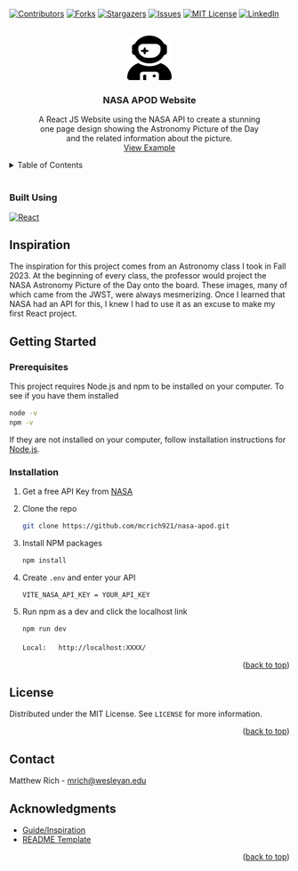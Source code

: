 <a id="readme-top"></a>

<!-- PROJECT SHIELDS -->
<!--
*** I'm using markdown "reference style" links for readability.
*** Reference links are enclosed in brackets [ ] instead of parentheses ( ).
*** https://www.markdownguide.org/basic-syntax/#reference-style-links
-->

[![Contributors][contributors-shield]][contributors-url]
[![Forks][forks-shield]][forks-url]
[![Stargazers][stars-shield]][stars-url]
[![Issues][issues-shield]][issues-url]
[![MIT License][license-shield]][license-url]
[![LinkedIn][linkedin-shield]][linkedin-url]

<!-- PROJECT LOGO -->
<br />
<div align="center">
  <a href="https://github.com/mcrich921/nasa-apod">
    <img src="public/astronaut.svg" alt="Logo" width="80" height="80">
  </a>

<h3 align="center">NASA APOD Website</h3>

  <p align="center" style="width: 400px;">
    A React JS Website using the NASA API to create a stunning one page design showing the Astronomy Picture of the Day and the related information about the picture.
    <br />
    <a href="https://github.com/mcrich921/nasa-apod/tree/main/src/assets/apod_demo.png">View Example</a>
    <!-- ·
    <a href="https://github.com/mcrich921/nasa-apod/issues/new?labels=bug&template=bug-report---.md">Report Bug</a>
    ·
    <a href="https://github.com/mcrich921/nasa-apod/issues/new?labels=enhancement&template=feature-request---.md">Request Feature</a> -->
  </p>
</div>

<!-- TABLE OF CONTENTS -->
<details>
  <summary>Table of Contents</summary>
  <ol>
  <li>
      <a href="#inspiration">Inspiration</a>
  </li>
    <li>
      <a href="#getting-started">Getting Started</a>
      <ul>
        <li><a href="#prerequisites">Prerequisites</a></li>
        <li><a href="#installation">Installation</a></li>
      </ul>
    </li>
    <li><a href="#license">License</a></li>
    <li><a href="#contact">Contact</a></li>
    <li><a href="#acknowledgments">Acknowledgments</a></li>

  </ol>
</details>
<br />

### Built Using

[![React][React.js]][React-url]
<br />

<!-- INSPIRATION -->

<a id="inspiration"></a>

## Inspiration

The inspiration for this project comes from an Astronomy class I took in Fall 2023. At the beginning of every class, the professor would project the NASA Astronomy Picture of the Day onto the board. These images, many of which came from the JWST, were always mesmerizing. Once I learned that NASA had an API for this, I knew I had to use it as an excuse to make my first React project.

<!-- GETTING STARTED -->

<a id="getting-started"></a>

## Getting Started

<a id="prerequisites"></a>

### Prerequisites

This project requires Node.js and npm to be installed on your computer. To see if you have them installed

```sh
node -v
npm -v
```

If they are not installed on your computer, follow installation instructions for <a href="https://nodejs.org/en/download/package-manager" target="_blank">Node.js</a>.

<a id="installation"></a>

### Installation

1. Get a free API Key from [NASA](https://api.nasa.gov/)
2. Clone the repo
   ```sh
   git clone https://github.com/mcrich921/nasa-apod.git
   ```
3. Install NPM packages
   ```sh
   npm install
   ```
4. Create `.env` and enter your API
   ```
   VITE_NASA_API_KEY = YOUR_API_KEY
   ```
5. Run npm as a dev and click the localhost link

   ```sh
   npm run dev

   Local:   http://localhost:XXXX/
   ```

<p align="right">(<a href="#readme-top">back to top</a>)</p>

<!-- LICENSE -->

## License

<a id="license"></a>

Distributed under the MIT License. See `LICENSE` for more information.

<p align="right">(<a href="#readme-top">back to top</a>)</p>

<!-- CONTACT -->

## Contact

<a id="contact"></a>

Matthew Rich - mrich@wesleyan.edu

<!-- ACKNOWLEDGMENTS -->

## Acknowledgments

<a id="ackowledgements"></a>

- [Guide/Inspiration](https://github.com/jamezmca/nasa-react-app)
- [README Template](https://github.com/othneildrew/Best-README-Template)

<p align="right">(<a href="#readme-top">back to top</a>)</p>

<!-- MARKDOWN LINKS & IMAGES -->
<!-- https://www.markdownguide.org/basic-syntax/#reference-style-links -->

[contributors-shield]: https://img.shields.io/github/contributors/mcrich921/nasa-apod.svg?style=for-the-badge
[contributors-url]: https://github.com/mcrich921/nasa-apod/graphs/contributors
[forks-shield]: https://img.shields.io/github/forks/mcrich921/nasa-apod.svg?style=for-the-badge
[forks-url]: https://github.com/mcrich921/nasa-apod/network/members
[stars-shield]: https://img.shields.io/github/stars/mcrich921/nasa-apod.svg?style=for-the-badge
[stars-url]: https://github.com/mcrich921/nasa-apod/stargazers
[issues-shield]: https://img.shields.io/github/issues/mcrich921/nasa-apod.svg?style=for-the-badge
[issues-url]: https://github.com/mcrich921/nasa-apod/issues
[license-shield]: https://img.shields.io/github/license/mcrich921/nasa-apod.svg?style=for-the-badge
[license-url]: https://github.com/mcrich921/nasa-apod/tree/main/LICENSE
[linkedin-shield]: https://img.shields.io/badge/-LinkedIn-black.svg?style=for-the-badge&logo=linkedin&colorB=555
[linkedin-url]: https://linkedin.com/in/matthewrichc
[product-screenshot]: images/screenshot.png
[Next.js]: https://img.shields.io/badge/next.js-000000?style=for-the-badge&logo=nextdotjs&logoColor=white
[Next-url]: https://nextjs.org/
[React.js]: https://img.shields.io/badge/React-20232A?style=for-the-badge&logo=react&logoColor=61DAFB
[React-url]: https://reactjs.org/
[Vue.js]: https://img.shields.io/badge/Vue.js-35495E?style=for-the-badge&logo=vuedotjs&logoColor=4FC08D
[Vue-url]: https://vuejs.org/
[Angular.io]: https://img.shields.io/badge/Angular-DD0031?style=for-the-badge&logo=angular&logoColor=white
[Angular-url]: https://angular.io/
[Svelte.dev]: https://img.shields.io/badge/Svelte-4A4A55?style=for-the-badge&logo=svelte&logoColor=FF3E00
[Svelte-url]: https://svelte.dev/
[Laravel.com]: https://img.shields.io/badge/Laravel-FF2D20?style=for-the-badge&logo=laravel&logoColor=white
[Laravel-url]: https://laravel.com
[Bootstrap.com]: https://img.shields.io/badge/Bootstrap-563D7C?style=for-the-badge&logo=bootstrap&logoColor=white
[Bootstrap-url]: https://getbootstrap.com
[JQuery.com]: https://img.shields.io/badge/jQuery-0769AD?style=for-the-badge&logo=jquery&logoColor=white
[JQuery-url]: https://jquery.com
